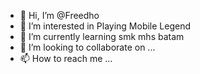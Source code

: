 - 👋 Hi, I’m @Freedho
- 👀 I’m interested in Playing Mobile Legend
- 🌱 I’m currently learning smk mhs batam
- 💞️ I’m looking to collaborate on ...
- 📫 How to reach me ...

<!---
Freedho/Freedho is a ✨ special ✨ repository because its `README.md` (this file) appears on your GitHub profile.
You can click the Preview link to take a look at your changes.
--->
